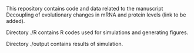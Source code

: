 This repository contains code and data related to the manuscript Decoupling of evolutionary changes in mRNA and protein levels (link to be added).

Directory ./R contains R codes used for simulations and generating figures.

Directory ./output contains results of simulation.

